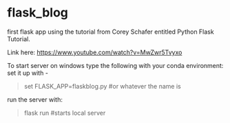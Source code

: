 # flask_blog

first flask app using the tutorial from Corey Schafer entitled Python Flask
Tutorial.

Link here: https://www.youtube.com/watch?v=MwZwr5Tvyxo

To start server on windows type the following with your conda environment:
set it up with -

> set FLASK_APP=flaskblog.py #or whatever the name is

run the server with:

> flask run #starts local server
